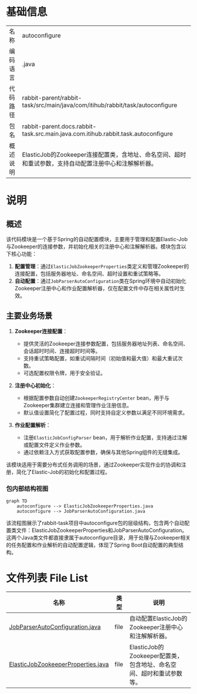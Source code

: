 # 基础信息

|      |      |
|------|------|
| 名称 | autoconfigure |
| 编码语言 | .java |
| 代码路径 | rabbit-parent/rabbit-task/src/main/java/com/itihub/rabbit/task/autoconfigure |
| 包名 | rabbit-parent.docs.rabbit-task.src.main.java.com.itihub.rabbit.task.autoconfigure |
| 概述说明 | ElasticJob的Zookeeper连接配置类，含地址、命名空间、超时和重试参数，支持自动配置注册中心和注解解析器。 |

# 说明

## 概述

该代码模块是一个基于Spring的自动配置模块，主要用于管理和配置Elastic-Job与Zookeeper的连接参数，并初始化相关的注册中心和注解解析器。模块包含以下核心功能：

1. **配置管理**：通过`ElasticJobZookeeperProperties`类定义和管理Zookeeper的连接配置，包括服务器地址、命名空间、超时设置和重试策略等。
2. **自动配置**：通过`JobParserAutoConfiguration`类在Spring环境中自动初始化Zookeeper注册中心和作业配置解析器，仅在配置文件中存在相关属性时生效。

## 主要业务场景

1. **Zookeeper连接配置**：
   - 提供灵活的Zookeeper连接参数配置，包括服务器地址列表、命名空间、会话超时时间、连接超时时间等。
   - 支持重试策略配置，如重试间隔时间（初始值和最大值）和最大重试次数。
   - 可选配置权限令牌，用于安全验证。

2. **注册中心初始化**：
   - 根据配置参数自动创建`ZookeeperRegistryCenter` bean，用于与Zookeeper集群建立连接和管理作业注册信息。
   - 默认值设置简化了配置过程，同时支持自定义参数以满足不同环境需求。

3. **作业配置解析**：
   - 注册`ElasticJobConfigParser` bean，用于解析作业配置，支持通过注解或配置文件定义作业参数。
   - 通过依赖注入方式获取配置参数，确保与其他Spring组件的无缝集成。

该模块适用于需要分布式任务调用的场景，通过Zookeeper实现作业的协调和注册，简化了Elastic-Job的初始化和配置过程。


### 包内部结构视图

```mermaid
graph TD
    autoconfigure --> ElasticJobZookeeperProperties.java
    autoconfigure --> JobParserAutoConfiguration.java
```

该流程图展示了rabbit-task项目中autoconfigure包的层级结构，包含两个自动配置类文件：ElasticJobZookeeperProperties和JobParserAutoConfiguration。这两个Java类文件都直接隶属于autoconfigure目录，用于处理与Zookeeper相关的任务配置和作业解析的自动配置逻辑，体现了Spring Boot自动配置的典型结构。

# 文件列表 File List

| 名称   | 类型  | 说明 |
|-------|------|-------------|
| [JobParserAutoConfiguration.java](JobParserAutoConfiguration.md) | file | 自动配置ElasticJob的Zookeeper注册中心和注解解析器。 |
| [ElasticJobZookeeperProperties.java](ElasticJobZookeeperProperties.md) | file | ElasticJob的Zookeeper配置类，包含地址、命名空间、超时和重试参数等。 |


